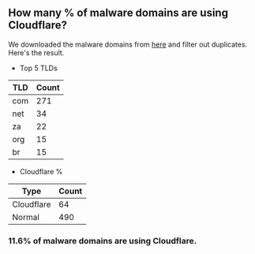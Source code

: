 ## How many % of malware domains are using Cloudflare?


We downloaded the malware domains from [here](https://urlhaus.abuse.ch) and filter out duplicates.
Here's the result.


[//]: # (start replacement)


- Top 5 TLDs

| TLD | Count |
| --- | --- |
| com | 271 |
| net | 34 |
| za | 22 |
| org | 15 |
| br | 15 |


- Cloudflare %

| Type | Count |
| --- | --- |
| Cloudflare | 64 |
| Normal | 490 |


### 11.6% of malware domains are using Cloudflare.